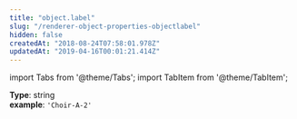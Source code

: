 ```yaml
---
title: "object.label"
slug: "/renderer-object-properties-objectlabel"
hidden: false
createdAt: "2018-08-24T07:58:01.978Z"
updatedAt: "2019-04-16T00:01:21.414Z"
---
```


import Tabs from '@theme/Tabs';
import TabItem from '@theme/TabItem';

**Type**: string  
**example**: `'Choir-A-2'`
